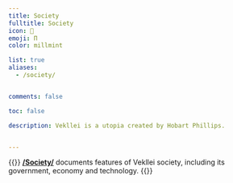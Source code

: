 ```yaml
---
title: Society
fulltitle: Society
icon: 📓
emoji: Π
color: millmint

list: true
aliases:
  - /society/


comments: false

toc: false

description: Vekllei is a utopia created by Hobart Phillips.


---
```

{{<note panel >}}
[**/Society/**](/factbook/society/) documents features of Vekllei society, including its government, economy and technology.
{{</note>}}